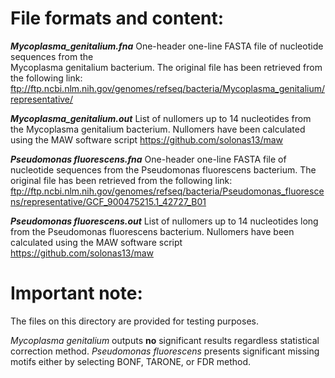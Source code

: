 # File formats and content:

  <b>*Mycoplasma_genitalium.fna*</b>
       One-header one-line FASTA file of nucleotide sequences from the   
       Mycoplasma genitalium bacterium. The original file has been retrieved 
       from the following link:
       ftp://ftp.ncbi.nlm.nih.gov/genomes/refseq/bacteria/Mycoplasma_genitalium/representative/ 
	   
  <b>*Mycoplasma_genitalium.out*</b>
       List of nullomers up to 14 nucleotides from the Mycoplasma genitalium 
       bacterium. Nullomers have been calculated using the MAW software script
       https://github.com/solonas13/maw
	   
  <b>*Pseudomonas fluorescens.fna*</b>
       One-header one-line FASTA file of nucleotide sequences from the 
       Pseudomonas fluorescens bacterium. The original file has been retrieved 
       from the following link:
       ftp://ftp.ncbi.nlm.nih.gov/genomes/refseq/bacteria/Pseudomonas_fluorescens/representative/GCF_900475215.1_42727_B01 
	   
  <b>*Pseudomonas fluorescens.out*</b>
       List of nullomers up to 14 nucleotides long from the Pseudomonas fluorescens
       bacterium. Nullomers have been calculated using the MAW software script
       https://github.com/solonas13/maw


# Important note:

The files on this directory are provided for testing purposes. 

*Mycoplasma genitalium* outputs **no** significant results regardless statistical 
correction method. *Pseudomonas fluorescens* presents significant missing motifs
either by selecting BONF, TARONE, or FDR method.  
